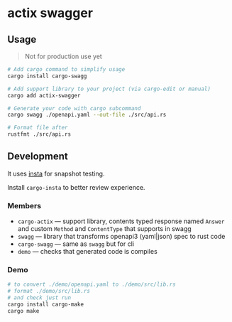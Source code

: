 # actix swagger

## Usage

> Not for production use yet

```bash
# Add cargo command to simplify usage
cargo install cargo-swagg

# Add support library to your project (via cargo-edit or manual)
cargo add actix-swagger

# Generate your code with cargo subcommand
cargo swagg ./openapi.yaml --out-file ./src/api.rs

# Format file after
rustfmt ./src/api.rs
```

## Development

It uses [insta](https://github.com/mitsuhiko/insta) for snapshot testing.

Install `cargo-insta` to better review experience.

### Members

- `cargo-actix` — support library, contents typed response named `Answer` and custom `Method` and `ContentType` that supports in swagg
- `swagg` — library that transforms openapi3 (yaml|json) spec to rust code
- `cargo-swagg` — same as `swagg` but for cli
- `demo` — checks that generated code is compiles

### Demo

```bash
# to convert ./demo/openapi.yaml to ./demo/src/lib.rs
# format ./demo/src/lib.rs
# and check just run
cargo install cargo-make
cargo make
```

